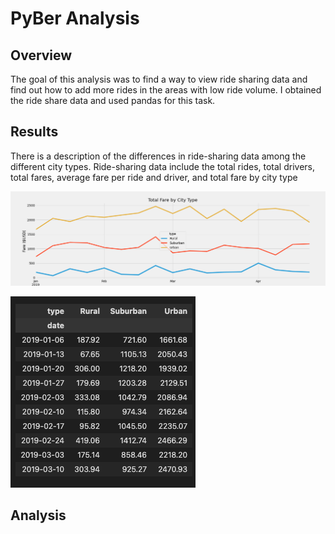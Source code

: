 # PyBer Analysis


## Overview

The goal of this analysis was to find a way to view ride sharing data and find out how to add more rides in the areas with low ride volume. I obtained the ride share data and used pandas for this task.

## Results



There is a description of the differences in ride-sharing data among the different city types. Ride-sharing data include the total rides, total drivers, total fares, average fare per ride and driver, and total fare by city type

![Line Chart](https://github.com/MunTHREE/PyBer_Analysis/blob/main/Challenge_fare_summary.png "Line Chart")

![Weekly Fares](https://github.com/MunTHREE/PyBer_Analysis/blob/main/Weekly_Fares.png "Weekly Fares")

## Analysis
